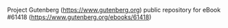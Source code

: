 Project Gutenberg (https://www.gutenberg.org) public repository for eBook #61418 (https://www.gutenberg.org/ebooks/61418)
